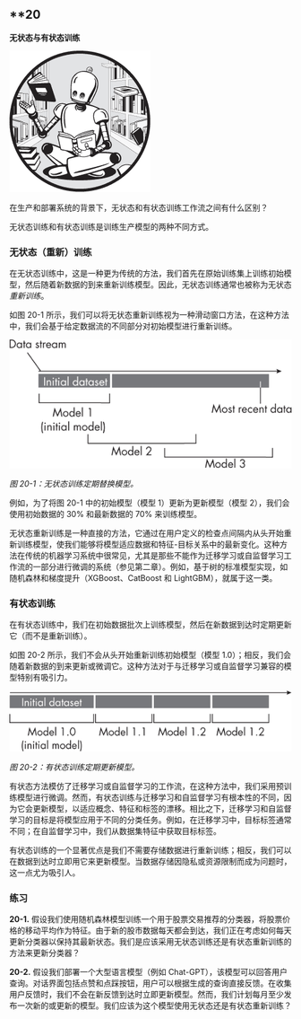 ## **20

**无状态与有状态训练**

![Image](img/common.jpg)

在生产和部署系统的背景下，无状态和有状态训练工作流之间有什么区别？

无状态训练和有状态训练是训练生产模型的两种不同方式。

### **无状态（重新）训练**

在无状态训练中，这是一种更为传统的方法，我们首先在原始训练集上训练初始模型，然后随着新数据的到来重新训练模型。因此，无状态训练通常也被称为无状态*重新训练*。

如图 20-1 所示，我们可以将无状态重新训练视为一种滑动窗口方法，在这种方法中，我们会基于给定数据流的不同部分对初始模型进行重新训练。

![Image](img/20fig01.jpg)

*图 20-1：无状态训练定期替换模型。*

例如，为了将图 20-1 中的初始模型（模型 1）更新为更新模型（模型 2），我们会使用初始数据的 30% 和最新数据的 70% 来训练模型。

无状态重新训练是一种直接的方法，它通过在用户定义的检查点间隔内从头开始重新训练模型，使我们能够将模型适应数据和特征-目标关系中的最新变化。这种方法在传统的机器学习系统中很常见，尤其是那些不能作为迁移学习或自监督学习工作流的一部分进行微调的系统（参见第二章）。例如，基于树的标准模型实现，如随机森林和梯度提升（XGBoost、CatBoost 和 LightGBM），就属于这一类。

### **有状态训练**

在有状态训练中，我们在初始数据批次上训练模型，然后在新数据到达时定期更新它（而不是重新训练）。

如图 20-2 所示，我们不会从头开始重新训练初始模型（模型 1.0）；相反，我们会随着新数据的到来更新或微调它。这种方法对于与迁移学习或自监督学习兼容的模型特别有吸引力。

![Image](img/20fig02.jpg)

*图 20-2：有状态训练定期更新模型。*

有状态方法模仿了迁移学习或自监督学习的工作流，在这种方法中，我们采用预训练模型进行微调。然而，有状态训练与迁移学习和自监督学习有根本性的不同，因为它会更新模型，以适应概念、特征和标签的漂移。相比之下，迁移学习和自监督学习的目标是将模型应用于不同的分类任务。例如，在迁移学习中，目标标签通常不同；在自监督学习中，我们从数据集特征中获取目标标签。

有状态训练的一个显著优点是我们不需要存储数据进行重新训练；相反，我们可以在数据到达时立即用它来更新模型。当数据存储因隐私或资源限制而成为问题时，这一点尤为吸引人。

### **练习**

**20-1.** 假设我们使用随机森林模型训练一个用于股票交易推荐的分类器，将股票价格的移动平均作为特征。由于新的股市数据每天都会到达，我们正在考虑如何每天更新分类器以保持其最新状态。我们是应该采用无状态训练还是有状态重新训练的方法来更新分类器？

**20-2.** 假设我们部署一个大型语言模型（例如 Chat-GPT），该模型可以回答用户查询。对话界面包括点赞和点踩按钮，用户可以根据生成的查询直接反馈。在收集用户反馈时，我们不会在新反馈到达时立即更新模型。然而，我们计划每月至少发布一次新的或更新的模型。我们应该为这个模型使用无状态还是有状态重新训练？
